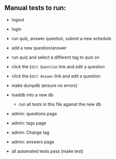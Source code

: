 ## Manual tests to run:

- logout
- login
- run quiz, answer question, submit a new schedule
- add a new question/answer
- run quiz and select a different tag to quiz on
- click the `Edit Question` link and edit a question
- click the `Edit Answer` link and edit a question

- make dumpdb (ensure no errors)
- loaddb into a new db
    - run all tests in this file against the new db

- admin: questions page

- admin: tags page
- admin: Change tag

- admin: answers page

- all automated tests pass (make test)

